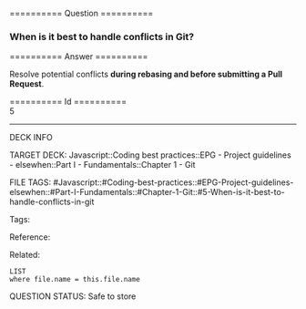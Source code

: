 ========== Question ==========  

### When is it best to handle conflicts in Git?  

========== Answer ==========  

Resolve potential conflicts **during rebasing and before submitting a Pull Request**.

========== Id ==========  
5

---

DECK INFO

TARGET DECK: Javascript::Coding best practices::EPG - Project guidelines - elsewhen::Part I - Fundamentals::Chapter 1 - Git

FILE TAGS: #Javascript::#Coding-best-practices::#EPG-Project-guidelines-elsewhen::#Part-I-Fundamentals::#Chapter-1-Git::#5-When-is-it-best-to-handle-conflicts-in-git

Tags:

Reference:

Related:

```dataview
LIST
where file.name = this.file.name
```

QUESTION STATUS: Safe to store
